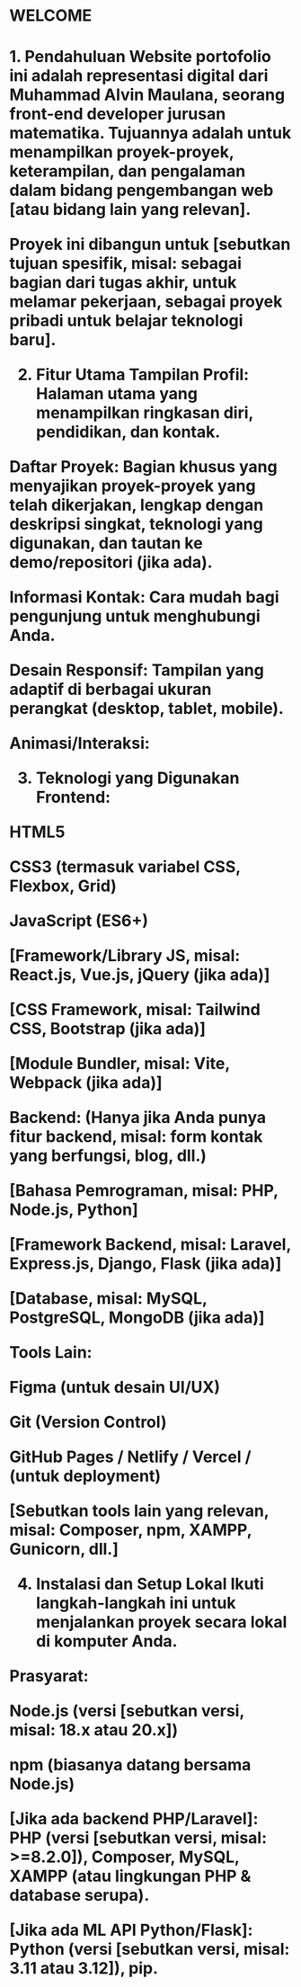 <h1>WELCOME<h1>
1. Pendahuluan
Website portofolio ini adalah representasi digital dari Muhammad Alvin Maulana, seorang front-end developer jurusan matematika. Tujuannya adalah untuk menampilkan proyek-proyek, keterampilan, dan pengalaman dalam bidang pengembangan web [atau bidang lain yang relevan].

Proyek ini dibangun untuk [sebutkan tujuan spesifik, misal: sebagai bagian dari tugas akhir, untuk melamar pekerjaan, sebagai proyek pribadi untuk belajar teknologi baru].

2. Fitur Utama
Tampilan Profil: Halaman utama yang menampilkan ringkasan diri, pendidikan, dan kontak.

Daftar Proyek: Bagian khusus yang menyajikan proyek-proyek yang telah dikerjakan, lengkap dengan deskripsi singkat, teknologi yang digunakan, dan tautan ke demo/repositori (jika ada).



Informasi Kontak: Cara mudah bagi pengunjung untuk menghubungi Anda.

Desain Responsif: Tampilan yang adaptif di berbagai ukuran perangkat (desktop, tablet, mobile).

Animasi/Interaksi:

3. Teknologi yang Digunakan
Frontend:

HTML5

CSS3 (termasuk variabel CSS, Flexbox, Grid)

JavaScript (ES6+)

[Framework/Library JS, misal: React.js, Vue.js, jQuery (jika ada)]

[CSS Framework, misal: Tailwind CSS, Bootstrap (jika ada)]

[Module Bundler, misal: Vite, Webpack (jika ada)]

Backend: (Hanya jika Anda punya fitur backend, misal: form kontak yang berfungsi, blog, dll.)

[Bahasa Pemrograman, misal: PHP, Node.js, Python]

[Framework Backend, misal: Laravel, Express.js, Django, Flask (jika ada)]

[Database, misal: MySQL, PostgreSQL, MongoDB (jika ada)]

Tools Lain:

Figma (untuk desain UI/UX)

Git (Version Control)

GitHub Pages / Netlify / Vercel / (untuk deployment)

[Sebutkan tools lain yang relevan, misal: Composer, npm, XAMPP, Gunicorn, dll.]

4. Instalasi dan Setup Lokal
Ikuti langkah-langkah ini untuk menjalankan proyek secara lokal di komputer Anda.

Prasyarat:

Node.js (versi [sebutkan versi, misal: 18.x atau 20.x])

npm (biasanya datang bersama Node.js)

[Jika ada backend PHP/Laravel]: PHP (versi [sebutkan versi, misal: >=8.2.0]), Composer, MySQL, XAMPP (atau lingkungan PHP & database serupa).

[Jika ada ML API Python/Flask]: Python (versi [sebutkan versi, misal: 3.11 atau 3.12]), pip.

